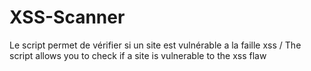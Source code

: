 # XSS-Scanner
Le script permet de vérifier si un site est vulnérable a la faille xss / The script allows you to check if a site is vulnerable to the xss flaw
